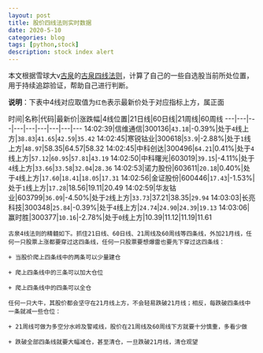 ```yaml
---
layout: post
title: 股价四线法则实时数据
date: 2020-5-10
categories: blog
tags: [python,stock]
description: stock index alert
---
```



本文根据雪球大v[古泉](https://xueqiu.com/u/7148646888)的[古泉四线法则](https://xueqiu.com/7148646888/130498192)，计算了自己的一些自选股当前所处位置，用于持续追踪验证，帮助自己进行判断。

**说明**：下表中4线对应取值为`红色`表示最新价处于对应指标上方，属正面

时间|名称|代码|最新价|涨跌幅|4线位置|21日线|60日线|21周线|60周线
---|---|---|---|---|---|---|---|---
14:02:39|信维通信|300136|`43.18`|-0.39%|处于`4`线上方|`38.83`|`41.65`|`42.59`|`35.42`
14:02:45|寒锐钴业|300618|`53.9`|-2.88%|处于`1`线上方|`48.97`|58.35|64.57|58.32
14:02:45|中科创达|300496|`64.21`|0.41%|处于`4`线上方|`57.12`|`60.95`|`57.81`|`43.19`
14:02:50|中科曙光|603019|`39.15`|-4.11%|处于`4`线上方|`33.66`|`33.58`|`32.04`|`28.36`
14:02:53|诺力股份|603611|`20.18`|0.40%|处于`4`线上方|`17.60`|`18.41`|`18.05`|`17.31`
14:02:56|金证股份|600446|`17.43`|-1.53%|处于`1`线上方|`17.28`|18.56|19.11|20.49
14:02:59|华友钴业|603799|`36.09`|-4.50%|处于`2`线上方|`33.73`|37.21|38.35|`29.94`
14:03:03|长亮科技|300348|`25.84`|-0.39%|处于`4`线上方|`24.74`|`24.90`|`24.39`|`19.13`
14:03:06|赢时胜|300377|`10.16`|-2.78%|处于`0`线上方|10.39|11.12|11.19|11.61

```
古泉4线法则的精髓如下。抓住21日线、60日线、21周线及60周线等四条线，外加21月线，任何一只股票上涨都要穿过这四条线，任何一只股票要想爆雷也要先下穿过这四条线：

+ 当股价爬上四条线中的两条可以少量建仓

+ 爬上四条线中的三条可以加大仓位

+ 爬上四条线中的四条可以全仓

任何一只大牛，其股价都会坚守在21月线上方，不会轻易跌破21月线；相反，每跌破四条线中一条就减一些仓位：

+ 21周线可做为多空分水岭及警戒线，股价在21周线及60周线下方就要十分慎重，多看少做

+ 跌破全部四条线就要大幅减仓，甚至清仓，一旦跌破21月线，清仓观望
```